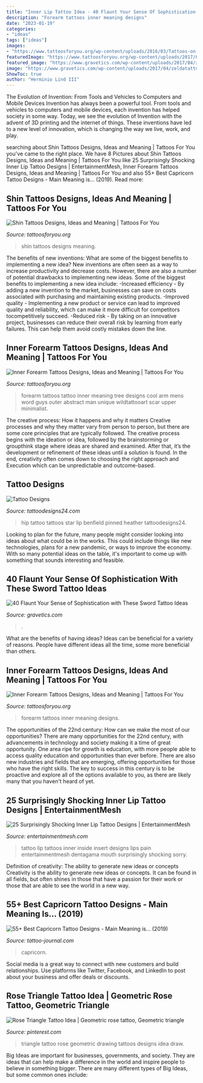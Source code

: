 ```yaml
---
title: "Inner Lip Tattoo Idea - 40 Flaunt Your Sense Of Sophistication With These Sword Tattoo Ideas"
description: "Forearm tattoos inner meaning designs"
date: "2023-01-19"
categories:
- "ideas"
tags: ["ideas"]
images:
- "https://www.tattoosforyou.org/wp-content/uploads/2016/03/Tattoos-on-Shin.jpg"
featuredImage: "https://www.tattoosforyou.org/wp-content/uploads/2017/06/Inner-Forearm-Tattoos.jpg"
featured_image: "https://www.gravetics.com/wp-content/uploads/2017/04/zeldatattoo-sword-swordtattoo.jpg"
image: "https://www.gravetics.com/wp-content/uploads/2017/04/zeldatattoo-sword-swordtattoo.jpg"
ShowToc: true
author: "Herminio Lind III"
---
```



The Evolution of Invention: From Tools and Vehicles to Computers and Mobile Devices
Invention has always been a powerful tool. From tools and vehicles to computers and mobile devices, each invention has helped society in some way. Today, we see the evolution of Invention with the advent of 3D printing and the internet of things. These inventions have led to a new level of innovation, which is changing the way we live, work, and play.

	

		
searching about Shin Tattoos Designs, Ideas and Meaning | Tattoos For You you've came to the right place. We have 8 Pictures about Shin Tattoos Designs, Ideas and Meaning | Tattoos For You like 25 Surprisingly Shocking Inner Lip Tattoo Designs | EntertainmentMesh, Inner Forearm Tattoos Designs, Ideas and Meaning | Tattoos For You and also 55+ Best Capricorn Tattoo Designs - Main Meaning is... (2019). Read more:
		
    
## Shin Tattoos Designs, Ideas And Meaning | Tattoos For You

<img loading=lazy src="https://www.tattoosforyou.org/wp-content/uploads/2016/03/Tattoos-on-Shin.jpg" onerror="this.onerror=null;this.src='https://tse4.mm.bing.net/th?id=OIP.jumI5KyJkPsc0fwxZ1WJqgHaLH&amp;pid=15.1';" alt="Shin Tattoos Designs, Ideas and Meaning | Tattoos For You">

_Source: tattoosforyou.org_

>shin tattoos designs meaning. 

	

The benefits of new inventions: What are some of the biggest benefits to implementing a new idea?
New inventions are often seen as a way to increase productivity and decrease costs. However, there are also a number of potential drawbacks to implementing new ideas. Some of the biggest benefits to implementing a new idea include: 
-Increased efficiency - By adding a new invention to the market, businesses can save on costs associated with purchasing and maintaining existing products. 
-Improved quality - Implementing a new product or service can lead to improved quality and reliability, which can make it more difficult for competitors tocompetitively succeed. 
-Reduced risk - By taking on an innovative project, businesses can reduce their overall risk by learning from early failures. This can help them avoid costly mistakes down the line.

    
## Inner Forearm Tattoos Designs, Ideas And Meaning | Tattoos For You

<img loading=lazy src="https://www.tattoosforyou.org/wp-content/uploads/2017/06/Inner-Forearm-Tattoo-300x298.jpg" onerror="this.onerror=null;this.src='https://tse1.mm.bing.net/th?id=OIP.xHxgT941IJ_xqpRW0wpPdQAAAA&amp;pid=15.1';" alt="Inner Forearm Tattoos Designs, Ideas and Meaning | Tattoos For You">

_Source: tattoosforyou.org_

>forearm tattoos tattoo inner meaning tree designs cool arm mens word guys outer abstract man unique wildtattooart scar upper minimalist. 

	

The creative process: How it happens and why it matters
Creative processes and why they matter vary from person to person, but there are some core principles that are typically followed. The creative process begins with the ideation or idea, followed by the brainstorming or groupthink stage where ideas are shared and examined. After that, it’s the development or refinement of these ideas until a solution is found. In the end, creativity often comes down to choosing the right approach and Execution which can be unpredictable and outcome-based.

    
## Tattoo Designs

<img loading=lazy src="http://www.tattoodesigns24.com/wp-content/uploads/2015/01/Star-Hip-Tattoo.jpg" onerror="this.onerror=null;this.src='https://tse1.mm.bing.net/th?id=OIP.oMpvWgYf_XDGw93spAIMXwHaJ3&amp;pid=15.1';" alt="Tattoo Designs">

_Source: tattoodesigns24.com_

>hip tattoo tattoos star lip benfield pinned heather tattoodesigns24. 

	

Looking to plan for the future, many people might consider looking into ideas about what could be in the works. This could include things like new technologies, plans for a new pandemic, or ways to improve the economy. With so many potential ideas on the table, it's important to come up with something that sounds interesting and feasible.

    
## 40 Flaunt Your Sense Of Sophistication With These Sword Tattoo Ideas

<img loading=lazy src="https://www.gravetics.com/wp-content/uploads/2017/04/zeldatattoo-sword-swordtattoo.jpg" onerror="this.onerror=null;this.src='https://tse4.mm.bing.net/th?id=OIP.972Aybb1tLFLs2Yat43aNwHaHa&amp;pid=15.1';" alt="40 Flaunt Your Sense of Sophistication with These Sword Tattoo Ideas">

_Source: gravetics.com_

>. 

	

What are the benefits of having ideas?
Ideas can be beneficial for a variety of reasons. People have different ideas all the time, some more beneficial than others.

    
## Inner Forearm Tattoos Designs, Ideas And Meaning | Tattoos For You

<img loading=lazy src="https://www.tattoosforyou.org/wp-content/uploads/2017/06/Inner-Forearm-Tattoos.jpg" onerror="this.onerror=null;this.src='https://tse4.mm.bing.net/th?id=OIP.g3EIKRpqM9riiTKQh9dPgwHaLH&amp;pid=15.1';" alt="Inner Forearm Tattoos Designs, Ideas and Meaning | Tattoos For You">

_Source: tattoosforyou.org_

>forearm tattoos inner meaning designs. 

	

The opportunities of the 22nd century: How can we make the most of our opportunities?
There are many opportunities for the 22nd century, with advancements in technology and society making it a time of great opportunity. One area ripe for growth is education, with more people able to access quality education and opportunities than ever before. There are also new industries and fields that are emerging, offering opportunities for those who have the right skills. The key to success in this century is to be proactive and explore all of the options available to you, as there are likely many that you haven't heard of yet.

    
## 25 Surprisingly Shocking Inner Lip Tattoo Designs | EntertainmentMesh

<img loading=lazy src="https://i2.wp.com/entertainmentmesh.com/wp-content/uploads/2014/10/insert_here_by_inkjunkie666-d4ryl3m.jpg?w=600" onerror="this.onerror=null;this.src='https://tse1.mm.bing.net/th?id=OIP.cc6OIpYJvTxPAf5WA_-lRAHaFj&amp;pid=15.1';" alt="25 Surprisingly Shocking Inner Lip Tattoo Designs | EntertainmentMesh">

_Source: entertainmentmesh.com_

>tattoo lip tattoos inner inside insert designs lips pain entertainmentmesh dentagama mouth surprisingly shocking sorry. 

	

Definition of creativity: The ability to generate new ideas or concepts
Creativity is the ability to generate new ideas or concepts. It can be found in all fields, but often shines in those that have a passion for their work or those that are able to see the world in a new way.

    
## 55+ Best Capricorn Tattoo Designs - Main Meaning Is... (2019)

<img loading=lazy src="https://tattoo-journal.com/wp-content/uploads/2015/09/Capricorn-Tattoo_-8.jpg" onerror="this.onerror=null;this.src='https://tse4.mm.bing.net/th?id=OIP.g_VJQQTYWcnY57gWEF8HoAHaHa&amp;pid=15.1';" alt="55+ Best Capricorn Tattoo Designs - Main Meaning is... (2019)">

_Source: tattoo-journal.com_

>capricorn. 

	

Social media is a great way to connect with new customers and build relationships. Use platforms like Twitter, Facebook, and LinkedIn to post about your business and offer deals or discounts.

    
## Rose Triangle Tattoo Idea | Geometric Rose Tattoo, Geometric Triangle

<img loading=lazy src="https://i.pinimg.com/736x/94/a2/34/94a234e96bf0aecf450249a735ba8415.jpg" onerror="this.onerror=null;this.src='https://tse1.mm.bing.net/th?id=OIP.xnZM6UHB1WZDA0OkhaYNIQHaNK&amp;pid=15.1';" alt="Rose Triangle Tattoo Idea | Geometric rose tattoo, Geometric triangle">

_Source: pinterest.com_

>triangle tattoo rose geometric drawing tattoos designs idea draw. 

	

Big Ideas are important for businesses, governments, and society. They are ideas that can help make a difference in the world and inspire people to believe in something bigger. There are many different types of Big Ideas, but some common ones include: 

